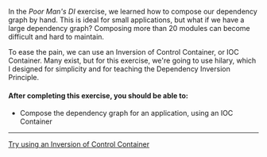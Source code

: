 In the _Poor Man's DI_ exercise, we learned how to compose our dependency graph by hand. This is ideal for small applications, but what if we have a large dependency graph? Composing more than 20 modules can become difficult and hard to maintain.

To ease the pain, we can use an Inversion of Control Container, or IOC Container. Many exist, but for this exercise, we're going to use hilary, which I designed for simplicity and for teaching the Dependency Inversion Principle.

#### After completing this exercise, you should be able to:

* Compose the dependency graph for an application, using an IOC Container

-------------------------------

[Try using an Inversion of Control Container](../exercises/322-ioc-containers)